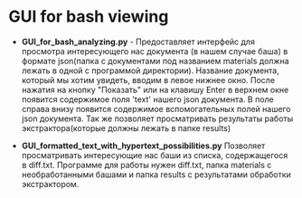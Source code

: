 # GUI for bash viewing

* __GUI_for_bash_analyzing.py__ - Предоставляет интерфейс для просмотра интересующего нас документа (в нашем случае баша) в формате json(папка с документами под названием materials должна лежать в одной с программой директории). Название документа, который мы хотим увидеть, вводим в левое нижнее окно. После нажатия на кнопку "Показать" или на клавишу Enter в  верхнем окне появится содержимое поля 'text' нашего json документа.
В поле справа внизу появится содержимое вспомогательных полей нашего json документа.
Так же позволяет просматривать результаты работы экстрактора(которые должны лежать в папке results)

* __GUI_formatted_text_with_hypertext_possibilities.py__ Позволяет просматривать интересующие нас баши из списка, содержащегося в diff.txt. Программе для работы нужен diff.txt, папка materials с необработанными башами и папка results с результатами обработки экстрактором.


